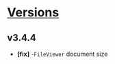 # [Versions](https://github.com/Tracktor/design-system/releases)

## v3.4.4
- **[fix]** -`FileViewer` document size
